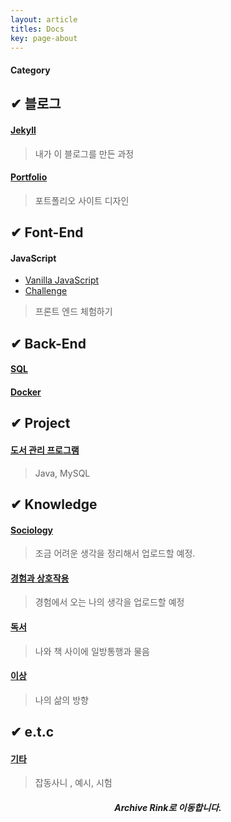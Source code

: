 ```yaml
---
layout: article
titles: Docs
key: page-about
---
```


#### Category

## ✔ 블로그
#### [Jekyll](https://dongsub-joung.github.io/archive.html?tag=Jekyll)
> 내가 이 블로그를 만든 과정   

#### [Portfolio](https://dongsub-joung.github.io/archive.html?tag=portfolio)
> 포트폴리오 사이트 디자인



## ✔ Font-End
#### JavaScript
  + [Vanilla JavaScript](https://dongsub-joung.github.io/archive.html?tag=vanilla+JavaScript)
  + [Challenge](https://dongsub-joung.github.io/archive.html?tag=VanillaJS+Challenge)
  > 프론트 엔드 체험하기   



## ✔ Back-End
#### [SQL](https://dongsub-joung.github.io/archive.html?tag=SQL)
#### [Docker]()


## ✔ Project
#### [도서 관리 프로그램](https://dongsub-joung.github.io/archive.html?tag=%EB%8F%84%EC%84%9C%EA%B4%80%EB%A6%AC)
> Java, MySQL



## ✔ Knowledge
#### [Sociology](https://dongsub-joung.github.io/archive.html?tag=Sociology)
> 조금 어려운 생각을 정리해서 업로드할 예정.

#### [경험과 상호작용](https://dongsub-joung.github.io/archive.html?tag=%EC%9E%A1%EB%8B%B4)
> 경험에서 오는 나의 생각을 업로드할 예정   

#### [독서](https://dongsub-joung.github.io/archive.html?tag=%EB%8F%85%EC%84%9C)
> 나와 책 사이에 일방통행과 물음

#### [이상](https://dongsub-joung.github.io/archive.html?tag=%EC%9D%B4%EC%83%81)
> 나의 삶의 방향

## ✔ e.t.c
#### [기타](https://dongsub-joung.github.io/archive.html?tag=etc)
> 잡동사니 , 예시, 시험

##### <center> Archive Rink로 이동합니다. </center>
